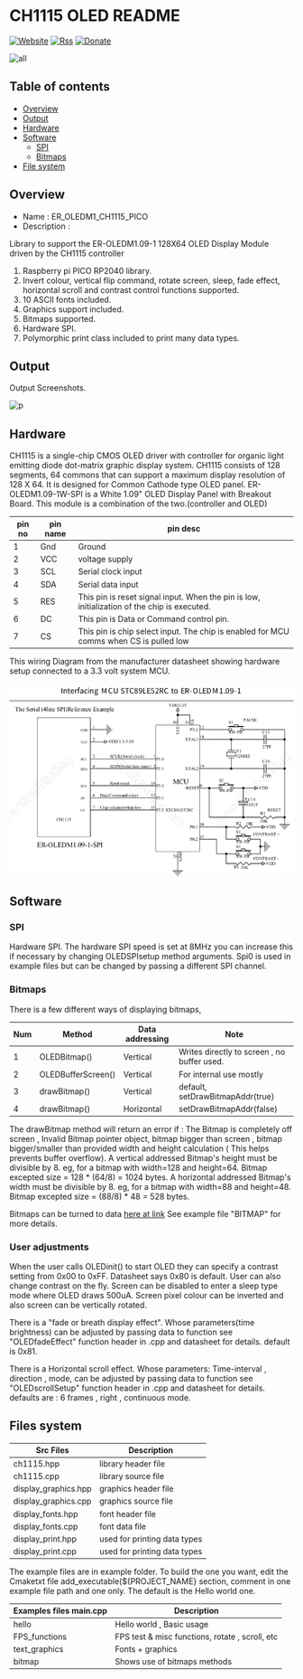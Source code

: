 # CH1115 OLED README

[![Website](https://img.shields.io/badge/Website-Link-blue.svg)](https://gavinlyonsrepo.github.io/)  [![Rss](https://img.shields.io/badge/Subscribe-RSS-yellow.svg)](https://gavinlyonsrepo.github.io//feed.xml)  [![Donate](https://img.shields.io/badge/Donate-PayPal-green.svg)](https://www.paypal.com/paypalme/whitelight976)

![ all ](https://github.com/gavinlyonsrepo/displaylib_1bit_PICO/blob/main/extra/image/all.jpg)

## Table of contents


  * [Overview](#overview)
  * [Output](#output)
  * [Hardware](#hardware)
  * [Software](#software)
	* [SPI](#spi)
	* [Bitmaps](#bitmaps)
  * [File system](#file-system)
  
## Overview

* Name : ER_OLEDM1_CH1115_PICO
* Description :

Library to support the ER-OLEDM1.09-1 128X64 OLED Display Module driven by the CH1115 controller 

1. Raspberry pi PICO RP2040 library.      
2. Invert colour, vertical flip command, rotate  screen,  sleep, fade effect, horizontal scroll and contrast control  functions supported.
3. 10 ASCII fonts included.
4. Graphics support included.
5. Bitmaps supported.
6. Hardware SPI.
7. Polymorphic print class included to print many data types.

## Output

Output Screenshots.

![ p ](https://github.com/gavinlyonsrepo/displaylib_1bit_PICO/blob/main/extra/image/all.jpg)

## Hardware

CH1115 is a single-chip CMOS OLED driver with controller for organic light emitting diode dot-matrix graphic display system. CH1115 consists of 128 segments, 64 commons that can support a maximum display resolution of 128 X 64. It is designed for Common Cathode type OLED panel. ER-OLEDM1.09-1W-SPI is a White 1.09" OLED Display Panel with Breakout Board. This module is a combination of the two.(controller and OLED)

| pin no  | pin name | pin desc |
|---|---|---|
| 1 | Gnd | Ground |
| 2 | VCC | voltage supply |
| 3 | SCL | Serial clock input |
| 4 | SDA | Serial data input |
| 5 | RES | This pin is reset signal input. When the pin is low, initialization of the chip is executed. |
| 6 | DC | This pin is Data or Command control pin. |
| 7 | CS | This pin is chip select input. The chip is enabled for MCU comms  when CS is pulled low|
 
This wiring Diagram from the manufacturer datasheet showing hardware setup connected to a 3.3 volt system MCU.

![ wiring ](https://github.com/gavinlyonsrepo/ER_OLEDM1_CH1115/blob/main/extras/image/wiring.jpg)

## Software

### SPI

Hardware SPI. The hardware SPI speed is set at 8MHz you can increase this if necessary by changing OLEDSPIsetup method arguments.
Spi0 is used in example files but can be changed by passing a different SPI channel. 

### Bitmaps

There is a few different ways of displaying bitmaps, 

| Num | Method |  Data addressing | Note |
| ------ | ------  | ------ |  ------ |  
| 1 | OLEDBitmap() |  Vertical |  Writes directly to screen , no buffer used. | 
| 2 | OLEDBufferScreen() |  Vertical  | For internal use mostly | 
| 3 | drawBitmap() |  Vertical | default, setDrawBitmapAddr(true) | 
| 4 | drawBitmap() |  Horizontal | setDrawBitmapAddr(false) |

The drawBitmap method will return an error if : The Bitmap is completely off screen , 
Invalid Bitmap pointer object, bitmap bigger than screen , bitmap bigger/smaller than provided width and height calculation
( This helps prevents buffer overflow).
A vertical addressed Bitmap's height must be divisible by 8. eg, for a bitmap with width=128 and height=64.
Bitmap excepted size = 128 * (64/8) = 1024 bytes.
A horizontal addressed Bitmap's width must be divisible by 8. eg, for a bitmap with width=88 and height=48.
Bitmap excepted size = (88/8) * 48 = 528 bytes.

Bitmaps can be turned to data [here at link]( https://javl.github.io/image2cpp/) 
See example file "BITMAP" for more details.


### User adjustments

When the user calls OLEDinit() to start OLED they can specify a contrast setting from 0x00 to 0xFF. Datasheet says 0x80 is default. User can also change contrast on the fly.
Screen can be disabled to enter a sleep type mode where OLED draws 500uA.
Screen pixel colour can be inverted and also screen can be vertically rotated. 

There is a "fade or breath display effect". Whose parameters(time brightness) can be adjusted by passing data to function see "OLEDfadeEffect" function header  in .cpp and datasheet for details.
default is 0x81.

There is a  Horizontal scroll effect. Whose parameters: Time-interval , direction , mode,
can be adjusted by passing data to function see "OLEDscrollSetup" function header in .cpp and datasheet for details. defaults are : 6 frames , right , continuous mode.

## Files system

| Src Files | Description  |
| ------ | ------ |
| ch1115.hpp | library header file  |
| ch1115.cpp |  library  source file  |
| display_graphics.hpp | graphics header file |
| display_graphics.cpp |  graphics source file |
| display_fonts.hpp |  font header file |
| display_fonts.cpp |  font data file |
| display_print.hpp | used for printing data types |
| display_print.cpp |  used for printing data types |

The example files are in example folder.
To build the one you want, edit the Cmaketxt file 
add_executable(${PROJECT_NAME} section, comment in one example file path and one only.
The default is the Hello world one.

| Examples files main.cpp  | Description |
| ------ | ------ | 
| hello | Hello world , Basic usage | 
| FPS_functions | FPS test & misc functions, rotate , scroll,  etc | 
| text_graphics  | Fonts + graphics  |
| bitmap| Shows use of bitmaps methods  | 
